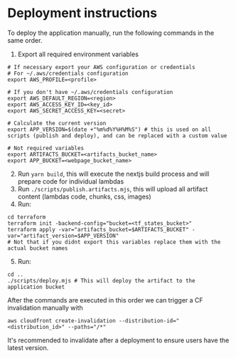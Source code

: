 # Deployment instructions

To deploy the application manually, run the following commands in the same order.

1. Export all required environment variables

```shell
# If necessary export your AWS configuration or credentials
# For ~/.aws/credentials configuration
export AWS_PROFILE=<profile>

# If you don't have ~/.aws/credentials configuration
export AWS_DEFAULT_REGION=<region>
export AWS_ACCESS_KEY_ID=<key_id>
export AWS_SECRET_ACCESS_KEY=<secret>

# Calculate the current version
export APP_VERSION=$(date +"%m%d%Y%H%M%S") # this is used on all scripts (publish and deploy), and can be replaced with a custom value

# Not required variables
export ARTIFACTS_BUCKET=<artifacts_bucket_name>
export APP_BUCKET=<webpage_bucket_name>
```

2. Run `yarn build`, this will execute the nextjs build process and will prepare code for individual lambdas
3. Run `./scripts/publish.artifacts.mjs`, this will upload all artifact content (lambdas code, chunks, css, images)
4. Run:
```shell
cd terraform
terraform init -backend-config="bucket=<tf_states_bucket>"
terraform apply -var="artifacts_bucket=$ARTIFACTS_BUCKET" -var="artifact_version=$APP_VERSION"
# Not that if you didnt export this variables replace them with the actual bucket names
```
5. Run:
```shell
cd ..
./scripts/deploy.mjs # This will deploy the artifact to the application bucket
```

After the commands are executed in this order we can trigger a CF invalidation manually with 

```shell
aws cloudfront create-invalidation --distribution-id="<distribution_id>" --paths="/*"
```

It's recommended to invalidate after a deployment to ensure users have the latest version.
